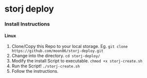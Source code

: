 # storj deploy

### Install Instructions

#### Linux
1. Clone/Copy this Repo to your local storage. Eg. `git clone https://github.com/moon86/storj-deploy.git`
2. Change into the directory. `cd storj-deploy/`
3. Modify the install Script to executable. `chmod +x storj-create.sh`
4. Run the Script! `./storj-create.sh`
5. Follow the instructions.
